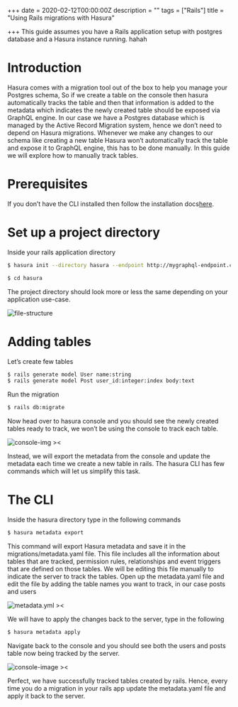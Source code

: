 +++
date = 2020-02-12T00:00:00Z
description = ""
tags = ["Rails"]
title = "Using Rails migrations with Hasura"

+++
This guide assumes you have a Rails application setup with postgres database and a Hasura instance running. hahah

# Introduction

Hasura comes with a migration tool out of the box to help you manage your Postgres schema, So if
we create a table on the console then hasura automatically tracks the table and then that
information is added to the metadata which indicates the newly created table should be exposed
via GraphQL engine.
In our case we have a Postgres database which is managed by the Active Record Migration system,
hence we don’t need to depend on Hasura migrations. Whenever we make any changes to our
schema like creating a new table Hasura won’t automatically track the table and expose it to
GraphQL engine, this has to be done manually.
In this guide we will explore how to manually track tables.

# Prerequisites

If you don’t have the CLI installed then follow the installation docs ​[here](https://hasura.io/docs/1.0/graphql/manual/migrations/existing-database.html).

# Set up a project directory

Inside your rails application directory

```bash
$ hasura init --directory hasura --endpoint http://mygraphql-endpoint.com
```

```bash
$ cd hasura
```

The project directory should look more or less the same depending on your application use-case.

![file-structure](/static/image_preview.png)

# Adding tables

Let’s create few tables

```bash
$ rails generate model User name:string
$ rails generate model Post user_id:integer:index body:text
```

Run the migration

```bash
$ rails db:migrate
```

Now head over to hasura console and you should see the newly created tables ready to track, we
won’t be using the console to track each table.

![console-img ><](/static/image_preview_1.png)

Instead, we will export the metadata from the console and update the metadata each time we create
a new table in rails. The hasura CLI has few commands which will let us simplify this task.

# The CLI

Inside the hasura directory type in the following commands

```bash
$ hasura metadata export
```

This command will export Hasura metadata and save it in the migrations/metadata.yaml file. This
file includes all the information about tables that are tracked, permission rules, relationships and
event triggers that are defined on those tables. We will be editing this file manually to indicate the
server to track the tables.
Open up the metadata.yaml file and edit the file by adding the table names you want to track, in our
case posts and users

![metadata.yml ><](/static/image_preview_2.png)

We will have to apply the changes back to the server, type in the following

```bash
$ hasura metadata apply
```

Navigate back to the console and you should see both the users and posts table now being tracked
by the server.

![console-image ><](/static/image_preview_4.png)

Perfect, we have successfully tracked tables created by rails. Hence, every time you do a migration in
your rails app update the metadata.yaml file and apply it back to the server.